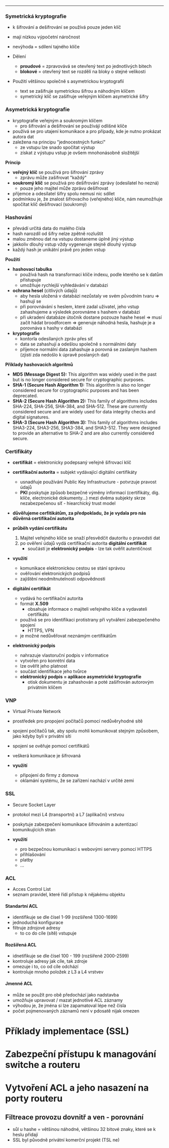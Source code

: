 ----

### Symetrická kryptografie

- k šifrování a dešifrování se používá pouze jeden klíč
- mají nízkou výpočetní náročnost
- nevýhoda = sdílení tajného klíče

- Dělení
	- **proudové** = zpravovává se otevřený text po jednotlivých bitech
	- **blokové** = otevřený text se rozdělí na bloky o stejné velikosti

- Použití většinou společně s asymetrickou kryptografií
	- text se zašifruje symetrickou šifrou a náhodným klíčem
	- symetrický klíč se zašifruje veřejným klíčem asymetrické šifry

### Asymetrická kryptografie

- kryptografie veřejným a soukromým klíčem
	- pro šifrování a dešifrování se používájí odlišné klíče
- používá se pro utajení komunikace a pro případy, kde je nutno prokázat autora dat
- zaležena na principu "jednocestných funkcí"
	- ze vstupu lze snado spočítat výstup
	- získat z výstupu vstup je ovšem mnohonásobně složitější

**Princip**

- **veřejný klíč** se používá pro šifrování zprávy
	- zprávu může zašifrovat "každý"
- **soukromý klíč** se používá pro dešifrování zprávy (odesílatel ho nezná)
	- pouze jeho majitel může zprávu dešifrovat
- příjemce a odesílatel šifry spolu nemusí nic sdílet
- podmínkou je, že znalost šifrovacího (veřejného) klíče, nám neumožňuje spočítat klíč dešifrovací (soukromý)

### Hashování

- převádí určitá data do malého čísla
- hash narozdíl od šifry nelze zpětně rozluštit
- malou změnou dat na vstupu dostaneme úplně jiný výstup
- jakkoliv dlouhý vstup vždy vygeneruje stejně dlouhý výstup
- každý hash je unikátní právě pro jeden vstup

**Použití**

- **hashovací tabulka**
	- používá hash na transformaci klíče indexu, podle kterého se k datům přistupuje
	- umožňuje rychlejší vyhledávání v databázi
- **ochrana hesel** (citlivých údajů)
	- aby hesla uložená v databázi nezůstaly ve svém původním tvaru => hashují se
	- při porovnávání s heslem, které zadal uživatel, jeho vstup zahashujeme a výsledek porovnáme s hashem v databázi
	- při ukradení databáze útočník dostane pozouze hashe hesel => musí začít hádat broodforcem => generuje náhodná hesla, hashuje je a porovnáva s hashy v databázi
- **kryptografie**
	- kontorla odesílaných zpráv přes síť
	- data se zahashují a odešlou společně s normálními daty
	- příjemce normální data zahashuje a porovná se zaslaným hashem (zjistí zda nedošlo k úpravě poslaných dat)

**Příklady hashovacích algoritmů**

-  **MD5 (Message Digest 5):** This algorithm was widely used in the past but is no longer considered secure for cryptographic purposes.    
-  **SHA-1 (Secure Hash Algorithm 1):** This algorithm is also no longer considered secure for cryptographic purposes and has been deprecated.    
- **SHA-2 (Secure Hash Algorithm 2):** This family of algorithms includes SHA-224, SHA-256, SHA-384, and SHA-512. These are currently considered secure and are widely used for data integrity checks and digital signatures.    
- **SHA-3 (Secure Hash Algorithm 3):** This family of algorithms includes SHA3-224, SHA3-256, SHA3-384, and SHA3-512. They were designed to provide an alternative to SHA-2 and are also currently considered secure.

### Certifikáty

- **certifikát** = elektronicky podepsaný veřejně šifrovací klíč
- **certifikační autorita** = subjekt vydávající digitální certifikáty
	- usnadňuje používání Public Key Infrastructure - potvrzuje pravost údajů
	- **PKI** poskytuje způsob bezpečné výměny informací (certifikáty, dig. klíče, electronické dokumenty...) mezi dvěma subjekty skrze nezabezpečenou síť - hiearchický trust model
- **důvěřujeme cerfitikátům, za předpokladu, že je vydala pro nás důvěrná certifikační autorita**

- **průběh vydání certifikátu**
	1. Majitel veřejného klíče se snaží přesvědčit dautoritu o pravodsti dat
	2. po ověření údajů vydá certifikační autorita **digitální certifikát**
		- součástí je **elektronický podpis** - lze tak ověřit autentičnost 

- **využití**
	- komunikace elektronickou cestou se stání správou
	- ověřování elektronických podpisů
	- zajištění neodmítnutelnosti odpovědnosti

- **digitální certifikát**
	- vydává ho certifikační autorita
	- formát **X.509**
		- obsahuje informace o majiteli veřejného klíče a vydavateli certifikátu
	- používá se pro identifikaci protistrany při vytváření zabezpečeného spojení
		- HTTPS, VPN
	- je možné nedůvěřovat neznámým certifikátům

- **elektronický podpis**
	- nahrazuje vlastoruční podpis v informatice
	- vytvořen pro konrétní data
	- lze ověřit jeho platnost
	- součást identifikace jeho tvůrce
	- **elektronický podpis = aplikace asymetrické kryptografie**
		- otisk dokumentu je zahashován a poté zašifrován autorovým privátním klíčem

### VNP

- Virtual Private Network
- prostředek pro propojení počítačů pomocí nedůvěryhodné sítě
- spojení počítačů tak, aby spolu mohli komunikovat stejným způsobem, jako kdyby byli v privátní síti
- spojení se ověřuje pomocí certifikátů
- veškerá komunikace je šifrovaná

- **využití**
	- připojení do firmy z domova
	- oklamání systému, že se zařízení nachází v určité zemi

### SSL

- Secure Socket Layer
- protokol mezi L4 (transportní) a L7 (aplikační) vrstvou
- poskytuje zabezpečení komunikace šifrováním a autentizací komunikujících stran

- **využití**
	- pro bezpečnou komunikaci s webovými servery pomocí HTTPS
	- přihlašování
	- platby
	- ...

### ACL

- Acces Control List
- seznam pravidel, které řídí přistup k nějakému objektu

#### Standartní ACL

- identifikuje se dle čísel 1-99 (rozšířeně 1300-1699)
- jednoduchá konfigurace
- filtruje zdrojové adresy
	- to co do cíle (sítě) vstupuje

#### Rozšířená ACL

- idnetifikuje se dle čísel 100 - 199 (rozšířeně 2000-2599)
- kontroluje adresy jak cíle, tak zdroje
- omezuje i to, co od cíle odchází
- kontroluje mnoho položek z L3 a L4 vrstvev

#### Jmenné ACL

- může se použít pro obě předochází jako nadstavba
- umožňuje upravovat / mazat jednotlivé ACL záznamy
- výhodou je, že jména si lze zapamatoval lépe než čísla
- počet pojmenovaných záznamů není v pdosatě nijak omezen

# Příklady implementace (SSL)
# Zabezpeční přístupu k managování switche a routeru
# Vytvoření ACL a jeho nasazení na porty routeru
## Filtreace provozu dovnitř a ven - porovnání


- sůl u hashe = většinou náhodné, většinou 32 bitové znaky, které se k heslu přidají
- SSL byl původně privátní komerční projekt (TSL ne)

